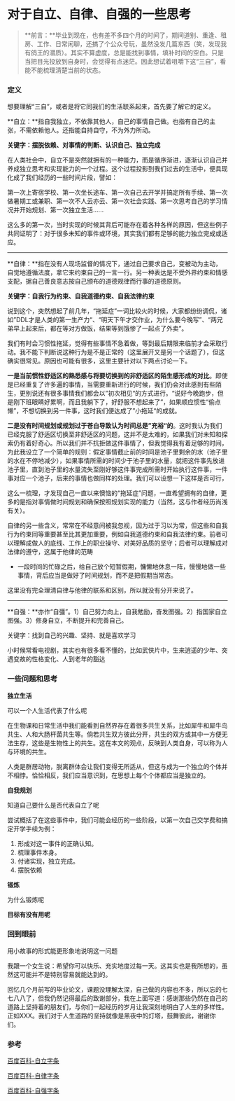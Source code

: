 # 对于自立、自律、自强的一些思考

> **前言：**毕业到现在，也有差不多四个月的时间了，期间道别、重逢、租房、工作、日常闲聊，还搞了个公众号玩，虽然没发几篇东西（笑，发现我有鸽王的潜质）。其实不算虚度，总是能找到事情，填补时间的空白。只是当把目光投放到自身时，会觉得有点迷茫。因此想试着咀嚼下这“三自”，看能不能梳理清楚当前的状态。



### 定义

想要理解“三自”，或者是将它同我们的生活联系起来，首先要了解它的定义。

**自立：**指自我独立，不依靠其他人，自己的事情自己做。也指有自己的主张，不需依赖他人。还指能自持自守，不为外力所动。

**关键字：摆脱依赖、对事情的判断、认识自己、独立完成**

在人类社会中，自立不是突然就拥有的一种能力，而是循序渐进，逐渐认识自己并养成独立思考和实现能力的一个过程。这个过程投影到我们过去的生活中，便具现化成了我们经历的一些时间片段，譬如：

第一次上寄宿学校、第一次坐长途车、第一次自己去开学并搞定所有手续、第一次做暑期工或兼职、第一次不人云亦云、第一次社会实践、第一次思考自己的学习情况并开始规划、第一次独立生活......

这么多的第一次，当时实现的时候其背后可能存在着各种各样的原因，但这些例子共同证明了：对于很多未知的事件或环境，其实我们都有足够的能力独立完成或适应。

---

**自律：**指在没有人现场监督的情况下，通过自己要求自己，变被动为主动，自觉地遵循法度，拿它来约束自己的一言一行。另一种表达是不受外界约束和情感支配，据自己善良意志按自己颁布的道德规律而行事的道德原则。

**关键字：自我行为约束、自我道德约束、自我法律约束**

说到这个，突然想起了前几年，“拖延症”一词比较火的时候，大家都纷纷调侃，诸如”DDL才是人类的第一生产力“、“明天下午才交作业，为什么要今晚写”、“两兄弟早上起来后，都在等对方做饭，结果等到饿惨了一起点了外卖”。

我们有时会习惯性拖延，觉得有些事情不急着做，等到最后期限来临前才会采取行动。我不能下判断说这种行为是不是正常的（这里展开又是另一个话题了），但这确实很常见。原因也可能有很多，这里主要针对以下两点讨论一下。

**一是当前惯性舒适区的熟悉感与将要切换到的非舒适区的陌生感形成的对比**。即使是已经重复了许多遍的事情，当需要重新进行的时候，我们仍会对此感到有些陌生，更别说还有很多事情我们都会以”初次相见“的方式进行。“说好今晚跑步，但是刚下班眼睛好累啊，而且我躺下了，好舒服不想起来了”，如果顺应惯性“偷点懒”，不想切换到另一件事，这时我们便达成了”小拖延“的成就。

**二是没有时间规划或规划过于苍白导致认为时间总是”充裕“的**。这时我认为我们已经克服了舒适区切换至非舒适区的问题，这并不是太难的，如果我们对未知和探索仍有着好奇心。所以我们并不抗拒做这件事情了，但我觉得我有着足够的时间，为此我设立了一个简单的规则：假定事情截止前的时间是池子里剩余的水（池子里的水在不停地减少），如果事情所需的时间少于池子里的水量，就把这件事先放进池子里，直到池子里的水量流失至刚好够这件事完成所需时开始执行这件事，一件事对应一个池子，后来的事情也做同样的处理。我们可以设想一下这样是否可行，

这么一梳理，才发现自己一直以来懊恼的“拖延症”问题，一直希望拥有的自律，更多的是指对事情做时间规划和确保按照规划实现的能力（当然，这与作者经历尚浅有关）。

自律的另一些含义，常常在不经意间被我忽视，因为过于习以为常，但这些和自我行为约束同等重要甚至比其更加重要，例如自我道德约束和自我法律约束。前者可以理解成做人的底线、工作上的职业操守、对美好品质的坚守；后者可以理解成对法律的遵守，这属于他律的范畴

* 一段时间的忙碌之后，给自己放个短暂假期，慵懒地休息一阵，慢慢地做一些事情，背后应当是做好了时间规划，而不是把假期当常态。

这里没有完全理清自律与他律的联系和区别，所以就没有分开来说了。

---

**自强：**亦作“自彊”。1）自己努力向上，自我勉励，奋发图强。2）指国家自立图强。3）修身自立，不断提升和完善自己。

关键字：找到自己的兴趣、坚持、就是喜欢学习

小时候常看电视剧，其实也有很多看不懂的，比如武侠片中，生来逍遥的少年、突遇变故的性格变化、人到老年的豁达

### 一些问题和思考

**独立生活**

可以一个人生活代表了什么呢

在生物课和日常生活中我们能看到自然界存在着很多共生关系，比如犀牛和犀牛鸟共生、人和大肠杆菌共生等。倘若共生双方彼此分开，共生的双方或其中一方便无法生存，这些是生物性上的共生。这在本文的观点，反映到人类自身，可以称为人与环境的共生。

人类是群居动物，脱离群体会让我们变得无所适从，但这与成为一个独立的个体并不相悖。恰恰相反，我们应当意识到，在思想上每个个体都应当是独立的。

**自我规划**

知道自己要什么是否代表自立了呢

尝试概括了在这些事件中，我们可能会经历的一些阶段，以第一次自己交学费和搞定开学手续为例：

1. 形成对这一事件的正确认知。
2. 梳理事件本身。
3. 付诸实现，独立完成。
4. 摆脱依赖

**锻炼**

为什么锻炼呢

**目标有没有用呢**

### 回到眼前

用小故事的形式能更形象地说明这一问题

我跟一个女生说：希望你可以快乐、充实地度过每一天。这其实也是我所想的，虽然这可能并不是特别容易就能达到的。

回忆几个月前写的毕业论文，课题没理解太深，自己做的内容也不多，所以忘的七七八八了，但我仍然记得最后的致谢部分，我在上面写道：感谢那些仍然在自己的道路上坚持着的朋友们，与你们一起经历的岁月让我深刻地明白了人生的多样性。正如XXX。我们对于人生道路的坚持就像是黑夜中的灯塔，鼓舞彼此，谢谢你们。



### 参考

[百度百科-自立字条]()

[百度百科-自律字条]()

[百度百科-自强字条]()